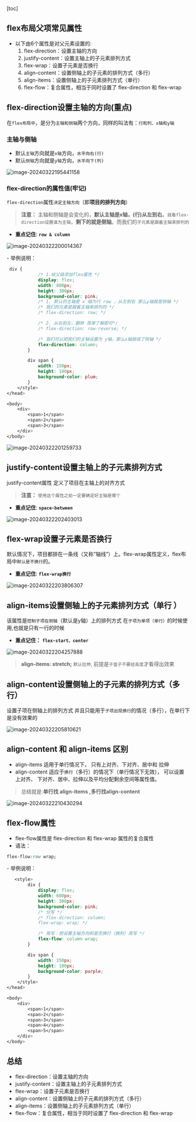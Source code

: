 [toc]



## flex布局父项常见属性

* 以下由6个属性是对父元素设置的:
  1. flex-direction：设置主轴的方向
  2. justify-content：设置主轴上的子元素排列方式
  3. flex-wrap：设置子元素是否换行 
  4. align-content：设置侧轴上的子元素的排列方式（多行）
  5. align-items：设置侧轴上的子元素排列方式（单行）
  6. flex-flow：复合属性，相当于同时设置了 flex-direction 和 flex-wrap





## flex-direction设置主轴的方向(重点)

在`flex布局中`，是分为`主轴和侧轴`两个方向，同样的叫法有：`行和列、x轴和y轴`



### 主轴与侧轴

* 默认`主轴`方向就是`x轴`方向，`水平向右(行)`
* 默认`侧轴`方向就是`y轴`方向，`水平向下(列)`

![image-20240322195441158](http://images.newstar.net.cn/sally-imgsimage-20240322195441158.png) 



### flex-direction的属性值(牢记)

`flex-direction`属性`决定主轴方向`（即**项目的排列方向**）

> **注意：** 主轴和侧轴是会变化的，**默认主轴是x轴，(行)从左到右**。`就看flex-direction设置谁为主轴`，**剩下的就是侧轴**。而我们的`子元素是跟着主轴来排列的`



* **重点记住**:  **`row & column`**

![image-20240322200014367](http://images.newstar.net.cn/sally-imgsimage-20240322200014367.png) 



\- 举例说明：

```css
 div {
            /* 1.给父级添加flex属性 */
            display: flex;
            width: 800px;
            height: 300px;
            background-color: pink;
            /* 1. 默认的主轴是 x 轴为行 row ，从左到右 那么y轴就是侧轴 */
            /* 我们的元素是跟着主轴来排列的 */
            /* flex-direction: row; */

            /* 2. 从右到左，翻转 简单了解即可*/
            /* flex-direction: row-reverse; */

            /* 我们可以把我们的主轴设置为 y轴，那么x轴就成了侧轴 */
            flex-direction: column;
        }

        div span {
            width: 150px;
            height: 100px;
            background-color: plum;
        }
    </style>
</head>

<body>
    <div>
        <span>1</span>
        <span>2</span>
        <span>3</span>
    </div>
</body>
```

![image-20240322201259733](http://images.newstar.net.cn/sally-imgsimage-20240322201259733.png) 





## justify-content设置主轴上的子元素排列方式

justify-content属性 定义了项目在主轴上的对齐方式

> **注意：** `使用这个属性之前一定要确定好主轴是哪个`





* **重点记住**: **`space-between`**

![image-20240322202403013](http://images.newstar.net.cn/sally-imgsimage-20240322202403013.png)  





##  flex-wrap设置子元素是否换行

默认情况下，项目都排在一条线（又称”轴线”）上。flex-wrap属性定义，flex布局中`默认是不换行`的。 



* **重点记住**: **`flex-wrap换行`**

![image-20240322203806307](http://images.newstar.net.cn/sally-imgsimage-20240322203806307.png) 





## align-items设置侧轴上的子元素排列方式（单行 ）

该属性是`控制子项在侧轴`（默认是y轴）上的排列方式 在`子项为单项（单行）`的时候使用,也就是只有一行的时候



* **重点记住：** **`flex-start、center`**

![image-20240322204257888](http://images.newstar.net.cn/sally-imgsimage-20240322204257888.png)  

> **align-items: stretch;** `默认拉伸`, 前提是`子盒子不要给高度`才看得出效果







## align-content设置侧轴上的子元素的排列方式（多行）

设置子项在侧轴上的排列方式 并且只能用于`子项出现换行`的情况（多行），在单行下是没有效果的

![image-20240322205810621](http://images.newstar.net.cn/sally-imgsimage-20240322205810621.png) 





## align-content 和 align-items 区别

* align-items 适用于单行情况下， 只有上对齐、下对齐、居中和 拉伸
* align-content 适应于`换行`（多行）的情况下（单行情况下无效）， 可以设置 上对齐、 下对齐、居中、拉伸以及平均分配剩余空间等属性值。

> 总结就是:**单行找 align-items ,多行找align-content**



![image-20240322210430294](http://images.newstar.net.cn/sally-imgsimage-20240322210430294.png) 





## flex-flow属性

* flex-flow属性是 flex-direction 和 flex-wrap 属性的复合属性
* 语法：

```css
flex-flow:row wrap;
```



\- 举例说明：

```css
   <style>
        div {
            display: flex;
            width: 600px;
            height: 300px;
            background-color: pink;
            /* 分写 */
            /* flex-direction: column;
            flex-wrap: wrap; */

            /* 简写：把设置主轴方向和是否换行（换列）简写 */
            flex-flow: column wrap;
        }

        div span {
            width: 150px;
            height: 100px;
            background-color: purple;
        }
    </style>
</head>

<body>
    <div>
        <span>1</span>
        <span>2</span>
        <span>3</span>
        <span>4</span>
        <span>5</span>
    </div>
</body>
```







## 总结

* flex-direction：设置主轴的方向
* justify-content：设置主轴上的子元素排列方式
* flex-wrap：设置子元素是否换行 
* align-content：设置侧轴上的子元素的排列方式（多行）
* align-items：设置侧轴上的子元素排列方式（单行）
* flex-flow：复合属性，相当于同时设置了 flex-direction 和 flex-wrap

